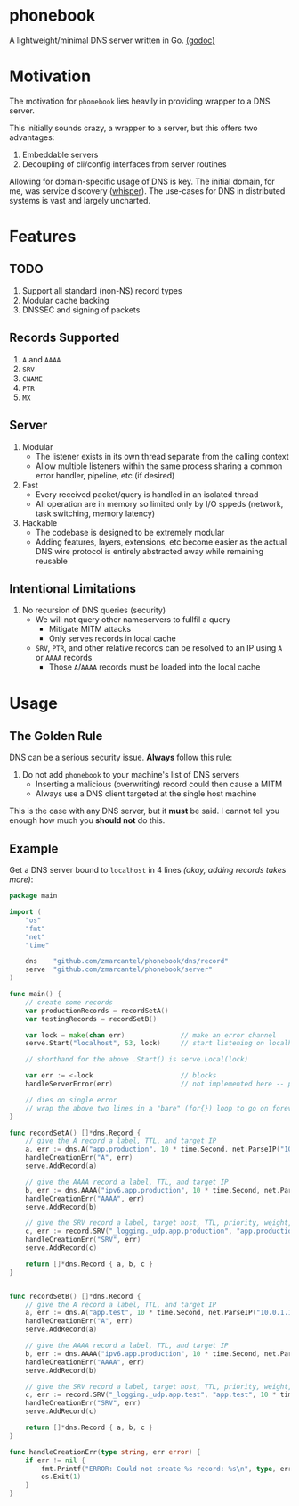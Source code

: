 phonebook
=========

A lightweight/minimal DNS server written in Go. [(godoc)](http://godoc.org/github.com/zmarcantel/phonebook)


Motivation
==========

The motivation for `phonebook` lies heavily in providing wrapper to a DNS server.

This initially sounds crazy, a wrapper to a server, but this offers two advantages:

1. Embeddable servers
2. Decoupling of cli/config interfaces from server routines

Allowing for domain-specific usage of DNS is key. The initial domain, for me, was service discovery ([whisper](https://gtihub.com/zmarcantel/whisper)). The use-cases for DNS in distributed systems is vast and largely uncharted.


Features
========

TODO
----

1. Support all standard (non-NS) record types
2. Modular cache backing
3. DNSSEC and signing of packets


Records Supported
-----------------

1. `A` and `AAAA`
2. `SRV`
3. `CNAME`
4. `PTR`
5. `MX`


Server
------

1. Modular
    * The listener exists in its own thread separate from the calling context
    * Allow multiple listeners within the same process sharing a common error handler, pipeline, etc (if desired)
2. Fast
    * Every received packet/query is handled in an isolated thread
    * All operation are in memory so limited only by I/O sppeds (network, task switching, memory latency)
3. Hackable
    * The codebase is designed to be extremely modular
    * Adding features, layers, extensions, etc become easier as the actual DNS wire protocol is entirely abstracted away while remaining reusable


Intentional Limitations
-----------------------

1. No recursion of DNS queries (security)
    * We will not query other nameservers to fullfil a query
        * Mitigate MITM attacks
        * Only serves records in local cache
    * `SRV`, `PTR`, and other relative records can be resolved to an IP using `A` or `AAAA` records
        * Those `A`/`AAAA` records must be loaded into the local cache


Usage
=====

The Golden Rule
---------------

DNS can be a serious security issue. __Always__ follow this rule:

1. Do not add `phonebook` to your machine's list of DNS servers
    * Inserting a malicious (overwriting) record could then cause a MITM
    * Always use a DNS client targeted at the single host machine

This is the case with any DNS server, but it __must__ be said. I cannot tell you enough how much you __should not__ do this.


Example
-------

Get a DNS server bound to `localhost` in 4 lines _(okay, adding records takes more)_:

````go
package main

import (
    "os"
    "fmt"
    "net"
    "time"

    dns    "github.com/zmarcantel/phonebook/dns/record"
    serve  "github.com/zmarcantel/phonebook/server"
)

func main() {
    // create some records
    var productionRecords = recordSetA()
    var testingRecords = recordSetB()

    var lock = make(chan err)              // make an error channel
    serve.Start("localhost", 53, lock)     // start listening on localhost, standard port

    // shorthand for the above .Start() is serve.Local(lock)

    var err := <-lock                      // blocks
    handleServerError(err)                 // not implemented here -- panic, print, whatever

    // dies on single error
    // wrap the above two lines in a "bare" (for{}) loop to go on forever
}

func recordSetA() []*dns.Record {
    // give the A record a label, TTL, and target IP
    a, err := dns.A("app.production", 10 * time.Second, net.ParseIP("10.0.8.15"))
    handleCreationErr("A", err)
    serve.AddRecord(a)

    // give the AAAA record a label, TTL, and target IP
    b, err := dns.AAAA("ipv6.app.production", 10 * time.Second, net.ParseIP("2001:0db8:85a3:0042:1000:8a2e:0370:7334"))
    handleCreationErr("AAAA", err)
    serve.AddRecord(b)

    // give the SRV record a label, target host, TTL, priority, weight, and port
    c, err := record.SRV("_logging._udp.app.production", "app.production", 10 * time.Second, 10, 5, 8053)
    handleCreationErr("SRV", err)
    serve.AddRecord(c)

    return []*dns.Record { a, b, c }
}


func recordSetB() []*dns.Record {
    // give the A record a label, TTL, and target IP
    a, err := dns.A("app.test", 10 * time.Second, net.ParseIP("10.0.1.15"))
    handleCreationErr("A", err)
    serve.AddRecord(a)

    // give the AAAA record a label, TTL, and target IP
    b, err := dns.AAAA("ipv6.app.production", 10 * time.Second, net.ParseIP("fe80:0000:0000:0000:0202:b3ff:fe1e:8329"))
    handleCreationErr("AAAA", err)
    serve.AddRecord(b)

    // give the SRV record a label, target host, TTL, priority, weight, and port
    c, err := record.SRV("_logging._udp.app.test", "app.test", 10 * time.Second, 10, 5, 8053)
    handleCreationErr("SRV", err)
    serve.AddRecord(c)

    return []*dns.Record { a, b, c }
}

func handleCreationErr(type string, err error) {
    if err != nil {
        fmt.Printf("ERROR: Could not create %s record: %s\n", type, err)
        os.Exit(1)
    }
}
````

